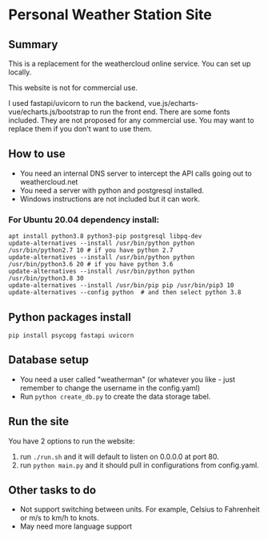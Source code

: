 # Personal Weather Station Site

## Summary

This is a replacement for the weathercloud online service. You can set up locally. 

This website is not for commercial use.

I used fastapi/uvicorn to run the backend, vue.js/echarts-vue/echarts.js/bootstrap to run the front end.
There are some fonts included. They are not proposed for any commercial use. 
You may want to replace them if you don't want to use them.

## How to use

- You need an internal DNS server to intercept the API calls going out to weathercloud.net
- You need a server with python and postgresql installed.
- Windows instructions are not included but it can work. 

### For Ubuntu 20.04 dependency install:
```shell
apt install python3.8 python3-pip postgresql libpq-dev
update-alternatives --install /usr/bin/python python /usr/bin/python2.7 10 # if you have python 2.7
update-alternatives --install /usr/bin/python python /usr/bin/python3.6 20 # if you have python 3.6
update-alternatives --install /usr/bin/python python /usr/bin/python3.8 30
update-alternatives --install /usr/bin/pip pip /usr/bin/pip3 10
update-alternatives --config python  # and then select python 3.8
```

## Python packages install
```shell
pip install psycopg fastapi uvicorn
```

## Database setup
- You need a user called "weatherman" (or whatever you like - just remember to change the username in the config.yaml)
- Run `python create_db.py` to create the data storage tabel.

## Run the site
You have 2 options to run the website:
1. run `./run.sh` and it will default to listen on 0.0.0.0 at port 80.
2. run `python main.py` and it should pull in configurations from config.yaml. 

## Other tasks to do
- Not support switching between units. For example, Celsius to Fahrenheit or m/s to km/h to knots.
- May need more language support